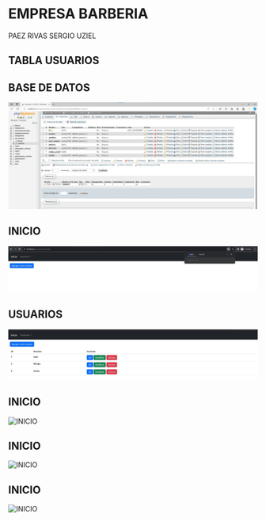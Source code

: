 # EMPRESA BARBERIA 
PAEZ RIVAS SERGIO UZIEL
## TABLA USUARIOS
## BASE DE DATOS
![BASE DE DATOS](https://github.com/SUPaezRivas/bd_Paez_Barberia/blob/main/BASE%20DE%20DATOS.jpg)
## INICIO
![INICIO](https://github.com/SUPaezRivas/bd_Paez_Barberia/blob/main/INICIOS.jpg)
## USUARIOS
![USUARIOS](https://github.com/SUPaezRivas/bd_Paez_Barberia/blob/main/USUARIOS.jpg)
## INICIO
![INICIO]()
## INICIO
![INICIO]()
## INICIO
![INICIO]()
